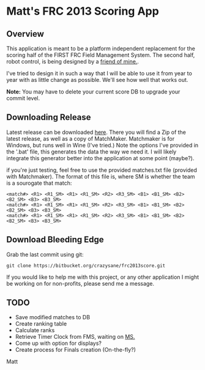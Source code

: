 Matt's FRC 2013 Scoring App
====
Overview
----
This application is meant to be a platform independent replacement
for the scoring half of the FIRST FRC Field Management System.
The second half, robot control, is being designed by a [friend of mine.](/Shoob189).

I've tried to design it in such a way that I will be able to use it from
year to year with as little change as possible.
We'll see how well that works out.

**Note:** You may have to delete your current score DB to upgrade your commit level.

Downloading Release
----
Latest release can be downloaded [here](https://bitbucket.org/crazysane/frc2013score/downloads).
There you will find a Zip of the latest release, as well as a copy of MatchMaker.
Matchmaker is for Windows, but runs well in Wine (I've tried.)
Note the options I've provided in the '.bat' file, this generates the data the way we need it.
I will likely integrate this generator better into the application at some point (maybe?).

if you're just testing, feel free to use the provided matches.txt file (provided with Matchmaker).
The format of this file is, where SM is whether the team is a sourogate that match:
```
<match#> <R1> <R1_SM> <R1> <R1_SM> <R2> <R3_SM> <B1> <B1_SM> <B2> <B2_SM> <B3> <B3_SM>
<match#> <R1> <R1_SM> <R1> <R1_SM> <R2> <R3_SM> <B1> <B1_SM> <B2> <B2_SM> <B3> <B3_SM>
<match#> <R1> <R1_SM> <R1> <R1_SM> <R2> <R3_SM> <B1> <B1_SM> <B2> <B2_SM> <B3> <B3_SM>
```

Download Bleeding Edge
----
Grab the last commit using git:
```
git clone https://bitbucket.org/crazysane/frc2013score.git
```
If you would like to help me with this project, or any other
application I might be working on for non-profits, please send me a message.

TODO
----
- Save modified matches to DB
- Create ranking table
- Calculate ranks
- Retrieve Timer Clock from FMS, waiting on [MS.](/Shoob189)
- Come up with option for displays?
- Create process for Finals creation (On-the-fly?)

Matt
